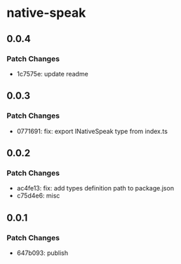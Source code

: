 # native-speak

## 0.0.4

### Patch Changes

- 1c7575e: update readme

## 0.0.3

### Patch Changes

- 0771691: fix: export INativeSpeak type from index.ts

## 0.0.2

### Patch Changes

- ac4fe13: fix: add types definition path to package.json
- c75d4e6: misc

## 0.0.1

### Patch Changes

- 647b093: publish
